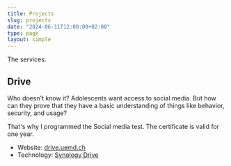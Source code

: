 ```yaml
---
title: Projects
slug: projects
date: "2024-06-11T12:00:00+02:00"
type: page
layout: simple
---
```


The services.

## Drive

Who doesn't know it? Adolescents want access to social media. But how can they prove that they have a basic understanding of things like behavior, security, and usage?

That's why I programmed the Social media test. The certificate is valid for one year.

- Website: [drive.uemd.ch](https://drive.uemd.ch)
- Technology: [Synology Drive](https://www.synology.com/en-us/dsm/feature/drive)
